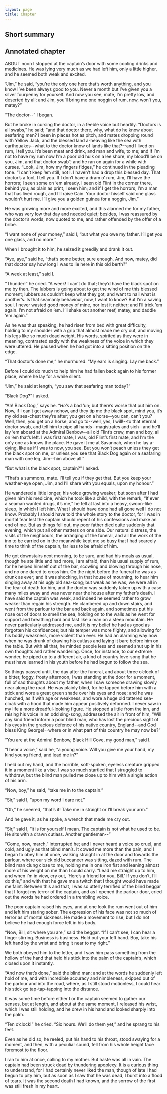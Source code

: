 ```yaml
---
layout: page
title: Chapter
---
```

## Short summary  

## Annotated chapter  
ABOUT noon I stopped at the captain’s door with some cooling drinks
and medicines. He was lying very much as we had left him, only a little
higher, and he seemed both weak and excited.

“Jim,” he said, “you’re the only one here that’s worth anything, and you
know I’ve been always good to you. Never a month but I’ve given you a
silver fourpenny for yourself. And now you see, mate, I’m pretty low,
and deserted by all; and Jim, you’ll bring me one noggin of rum, now,
won’t you, matey?”

“The doctor--” I began.

But he broke in cursing the doctor, in a feeble voice but heartily.
“Doctors is all swabs,” he said; “and that doctor there, why, what do
he know about seafaring men? I been in places hot as pitch, and mates
dropping round with Yellow Jack, and the blessed land a-heaving like the
sea with earthquakes--what to the doctor know of lands like that?--and I
lived on rum, I tell you. It’s been meat and drink, and man and wife,
to me; and if I’m not to have my rum now I’m a poor old hulk on a lee
shore, my blood’ll be on you, Jim, and that doctor swab”; and he ran on
again for a while with curses. “Look, Jim, how my fingers fidges,”
 he continued in the pleading tone. “I can’t keep ’em still, not I. I
haven’t had a drop this blessed day. That doctor’s a fool, I tell you.
If I don’t have a dram o’ rum, Jim, I’ll have the horrors; I seen some
on ’em already. I seen old Flint in the corner there, behind you; as
plain as print, I seen him; and if I get the horrors, I’m a man that
has lived rough, and I’ll raise Cain. Your doctor hisself said one glass
wouldn’t hurt me. I’ll give you a golden guinea for a noggin, Jim.”

He was growing more and more excited, and this alarmed me for my father,
who was very low that day and needed quiet; besides, I was reassured by
the doctor’s words, now quoted to me, and rather offended by the offer
of a bribe.

“I want none of your money,” said I, “but what you owe my father. I’ll
get you one glass, and no more.”

When I brought it to him, he seized it greedily and drank it out.

“Aye, aye,” said he, “that’s some better, sure enough. And now, matey,
did that doctor say how long I was to lie here in this old berth?”

“A week at least,” said I.

“Thunder!” he cried. “A week! I can’t do that; they’d have the black
spot on me by then. The lubbers is going about to get the wind of me
this blessed moment; lubbers as couldn’t keep what they got, and want to
nail what is another’s. Is that seamanly behaviour, now, I want to know?
But I’m a saving soul. I never wasted good money of mine, nor lost it
neither; and I’ll trick ’em again. I’m not afraid on ’em. I’ll shake out
another reef, matey, and daddle ’em again.”

As he was thus speaking, he had risen from bed with great difficulty,
holding to my shoulder with a grip that almost made me cry out, and
moving his legs like so much dead weight. His words, spirited as they
were in meaning, contrasted sadly with the weakness of the voice in
which they were uttered. He paused when he had got into a sitting
position on the edge.

“That doctor’s done me,” he murmured. “My ears is singing. Lay me back.”

Before I could do much to help him he had fallen back again to his
former place, where he lay for a while silent.

“Jim,” he said at length, “you saw that seafaring man today?”

“Black Dog?” I asked.

“Ah! Black Dog,” says he. “_He’s_ a bad ’un; but there’s worse that put him
on. Now, if I can’t get away nohow, and they tip me the black spot, mind
you, it’s my old sea-chest they’re after; you get on a horse--you can,
can’t you? Well, then, you get on a horse, and go to--well, yes,
I will!--to that eternal doctor swab, and tell him to pipe all
hands--magistrates and sich--and he’ll lay ’em aboard at the Admiral
Benbow--all old Flint’s crew, man and boy, all on ’em that’s left. I was
first mate, I was, old Flint’s first mate, and I’m the on’y one as knows
the place. He gave it me at Savannah, when he lay a-dying, like as if I
was to now, you see. But you won’t peach unless they get the black spot
on me, or unless you see that Black Dog again or a seafaring man with
one leg, Jim--him above all.”

“But what is the black spot, captain?” I asked.

“That’s a summons, mate. I’ll tell you if they get that. But you keep
your weather-eye open, Jim, and I’ll share with you equals, upon my
honour.”

He wandered a little longer, his voice growing weaker; but soon after I
had given him his medicine, which he took like a child, with the remark,
“If ever a seaman wanted drugs, it’s me,” he fell at last into a heavy,
swoon-like sleep, in which I left him. What I should have done had all
gone well I do not know. Probably I should have told the whole story to
the doctor, for I was in mortal fear lest the captain should repent of
his confessions and make an end of me. But as things fell out, my poor
father died quite suddenly that evening, which put all other matters
on one side. Our natural distress, the visits of the neighbours, the
arranging of the funeral, and all the work of the inn to be carried on
in the meanwhile kept me so busy that I had scarcely time to think of
the captain, far less to be afraid of him.

He got downstairs next morning, to be sure, and had his meals as usual,
though he ate little and had more, I am afraid, than his usual supply of
rum, for he helped himself out of the bar, scowling and blowing through
his nose, and no one dared to cross him. On the night before the funeral
he was as drunk as ever; and it was shocking, in that house of mourning,
to hear him singing away at his ugly old sea-song; but weak as he was,
we were all in the fear of death for him, and the doctor was suddenly
taken up with a case many miles away and was never near the house after
my father’s death. I have said the captain was weak, and indeed he
seemed rather to grow weaker than regain his strength. He clambered up
and down stairs, and went from the parlour to the bar and back again,
and sometimes put his nose out of doors to smell the sea, holding on to
the walls as he went for support and breathing hard and fast like a man
on a steep mountain. He never particularly addressed me, and it is my
belief he had as good as forgotten his confidences; but his temper was
more flighty, and allowing for his bodily weakness, more violent than
ever. He had an alarming way now when he was drunk of drawing his
cutlass and laying it bare before him on the table. But with all that,
he minded people less and seemed shut up in his own thoughts and rather
wandering. Once, for instance, to our extreme wonder, he piped up to a
different air, a kind of country love-song that he must have learned in
his youth before he had begun to follow the sea.

So things passed until, the day after the funeral, and about three
o’clock of a bitter, foggy, frosty afternoon, I was standing at the door
for a moment, full of sad thoughts about my father, when I saw someone
drawing slowly near along the road. He was plainly blind, for he tapped
before him with a stick and wore a great green shade over his eyes and
nose; and he was hunched, as if with age or weakness, and wore a huge
old tattered sea-cloak with a hood that made him appear positively
deformed. I never saw in my life a more dreadful-looking figure.
He stopped a little from the inn, and raising his voice in an odd
sing-song, addressed the air in front of him, “Will any kind friend
inform a poor blind man, who has lost the precious sight of his eyes in
the gracious defence of his native country, England--and God bless King
George!--where or in what part of this country he may now be?”

“You are at the Admiral Benbow, Black Hill Cove, my good man,” said I.

“I hear a voice,” said he, “a young voice. Will you give me your hand,
my kind young friend, and lead me in?”

I held out my hand, and the horrible, soft-spoken, eyeless creature
gripped it in a moment like a vise. I was so much startled that I
struggled to withdraw, but the blind man pulled me close up to him with
a single action of his arm.

“Now, boy,” he said, “take me in to the captain.”

“Sir,” said I, “upon my word I dare not.”

“Oh,” he sneered, “that’s it! Take me in straight or I’ll break your
arm.”

And he gave it, as he spoke, a wrench that made me cry out.

“Sir,” said I, “it is for yourself I mean. The captain is not what he
used to be. He sits with a drawn cutlass. Another gentleman--”

“Come, now, march,” interrupted he; and I never heard a voice so cruel,
and cold, and ugly as that blind man’s. It cowed me more than the pain,
and I began to obey him at once, walking straight in at the door and
towards the parlour, where our sick old buccaneer was sitting, dazed
with rum. The blind man clung close to me, holding me in one iron fist
and leaning almost more of his weight on me than I could carry. “Lead me
straight up to him, and when I’m in view, cry out, ‘Here’s a friend
for you, Bill.’ If you don’t, I’ll do this,” and with that he gave me a
twitch that I thought would have made me faint. Between this and that, I
was so utterly terrified of the blind beggar that I forgot my terror of
the captain, and as I opened the parlour door, cried out the words he
had ordered in a trembling voice.

The poor captain raised his eyes, and at one look the rum went out of
him and left him staring sober. The expression of his face was not so
much of terror as of mortal sickness. He made a movement to rise, but I
do not believe he had enough force left in his body.

“Now, Bill, sit where you are,” said the beggar. “If I can’t see, I can
hear a finger stirring. Business is business. Hold out your left hand.
Boy, take his left hand by the wrist and bring it near to my right.”

We both obeyed him to the letter, and I saw him pass something from the
hollow of the hand that held his stick into the palm of the captain’s,
which closed upon it instantly.

“And now that’s done,” said the blind man; and at the words he suddenly
left hold of me, and with incredible accuracy and nimbleness,
skipped out of the parlour and into the road, where, as I still stood
motionless, I could hear his stick go tap-tap-tapping into the distance.

It was some time before either I or the captain seemed to gather our
senses, but at length, and about at the same moment, I released his
wrist, which I was still holding, and he drew in his hand and looked
sharply into the palm.

“Ten o’clock!” he cried. “Six hours. We’ll do them yet,” and he sprang
to his feet.

Even as he did so, he reeled, put his hand to his throat, stood swaying
for a moment, and then, with a peculiar sound, fell from his whole
height face foremost to the floor.

I ran to him at once, calling to my mother. But haste was all in vain.
The captain had been struck dead by thundering apoplexy. It is a curious
thing to understand, for I had certainly never liked the man, though of
late I had begun to pity him, but as soon as I saw that he was dead, I
burst into a flood of tears. It was the second death I had known, and
the sorrow of the first was still fresh in my heart.